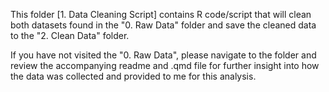 This folder [1. Data Cleaning Script] contains R code/script that will clean both datasets found in the "0. Raw Data" folder and save the cleaned data to the "2. Clean Data" folder. 

If you have not visited the "0. Raw Data", please navigate to the folder and review the accompanying readme and .qmd file for further insight into how the data was collected and provided to me for this analysis. 

